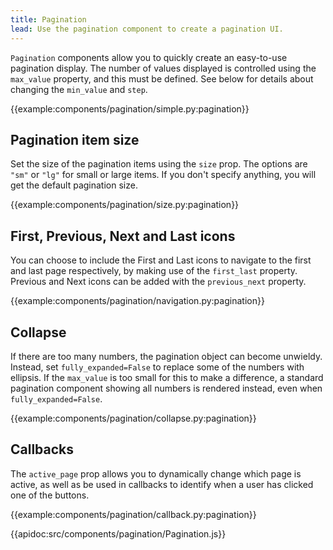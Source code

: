 ```yaml
---
title: Pagination
lead: Use the pagination component to create a pagination UI.
---
```


`Pagination` components allow you to quickly create an easy-to-use pagination display. The number of values displayed is controlled using the `max_value` property, and this must be defined. See below for details about changing the `min_value` and `step`.

{{example:components/pagination/simple.py:pagination}}

## Pagination item size

Set the size of the pagination items using the `size` prop. The options are `"sm"` or `"lg"` for small or large items. If you don't specify anything, you will get the default pagination size.

{{example:components/pagination/size.py:pagination}}

## First, Previous, Next and Last icons

You can choose to include the First and Last icons to navigate to the first and last page respectively, by making use of the `first_last` property. Previous and Next icons can be added with the `previous_next` property.

{{example:components/pagination/navigation.py:pagination}}

## Collapse

If there are too many numbers, the pagination object can become unwieldy. Instead, set `fully_expanded=False` to replace some of the numbers with ellipsis. If the `max_value` is too small for this to make a difference, a standard pagination component showing all numbers is rendered instead, even when `fully_expanded=False`.

{{example:components/pagination/collapse.py:pagination}}

## Callbacks

The `active_page` prop allows you to dynamically change which page is active, as well as be used in callbacks to identify when a user has clicked one of the buttons.

{{example:components/pagination/callback.py:pagination}}

{{apidoc:src/components/pagination/Pagination.js}}
